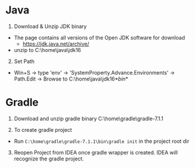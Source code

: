 # Java

1. Download & Unzip JDK binary
* The page contains all versions of the Open JDK software for download
  * https://jdk.java.net/archive/
* unzip to C:\home\java\jdk16

2. Set Path
* Win+S -> type 'env' -> 'SystemProperty.Advance.Environments' -> Path.Edit -> Browse to C:\home\java\jdk16\**bin**

# Gradle 

1. Download and unzip gradle binary
C:\home\gradle\gradle-7.1.1

2. To create gradle project 
* Run `C:\home\gradle\gradle-7.1.1\bin\gradle init` in the project root dir

3. Reopen Project from IDEA once gradle wrapper is created. IDEA will recognize the gradle project.


